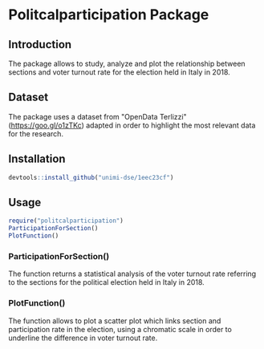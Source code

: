 # Politcalparticipation Package

## Introduction
The package allows to study, analyze and plot the relationship between sections and voter turnout rate for the election held in Italy in 2018.

## Dataset
The package uses a dataset from "OpenData Terlizzi" (https://goo.gl/o1zTKc) adapted in order to highlight the most relevant data for the research.

## Installation

```R
devtools::install_github("unimi-dse/1eec23cf")
```

## Usage

```R
require("politcalparticipation")  
ParticipationForSection()
PlotFunction()
```
### ParticipationForSection()
The function returns a statistical analysis of the voter turnout rate referring to the sections for the political election held in Italy in 2018.

### PlotFunction()
The function allows to plot a scatter plot which links section and participation rate in the election, using a chromatic scale in order to underline the difference in voter turnout rate.
